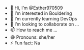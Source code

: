 - 👋 Hi, I’m @Esther970509
- 👀 I’m interested in Bouldering
- 🌱 I’m currently learning DevOps
- 💞️ I’m looking to collaborate on ...
- 📫 How to reach me ...
- 😄 Pronouns: she/her
- ⚡ Fun fact: Na

<!---
Esther970509/Esther970509 is a ✨ special ✨ repository because its `README.md` (this file) appears on your GitHub profile.
You can click the Preview link to take a look at your changes.
--->
